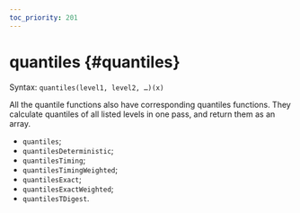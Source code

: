 ```yaml
---
toc_priority: 201
---
```


# quantiles {#quantiles}

Syntax: `quantiles(level1, level2, …)(x)`

All the quantile functions also have corresponding quantiles functions. They calculate quantiles of all listed levels in one pass, and return them as an array.

-  `quantiles`; 
-  `quantilesDeterministic`;
-  `quantilesTiming`;
-  `quantilesTimingWeighted`;
-  `quantilesExact`;
-  `quantilesExactWeighted`;
-  `quantilesTDigest`.
